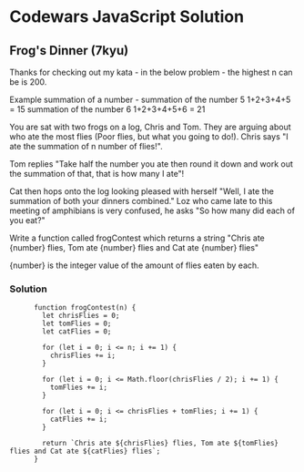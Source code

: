 # Codewars JavaScript Solution

## Frog's Dinner (7kyu)

Thanks for checking out my kata - in the below problem - the highest n can be is 200.

Example summation of a number - summation of the number 5 1+2+3+4+5 = 15 summation of the number 6 1+2+3+4+5+6 = 21

You are sat with two frogs on a log, Chris and Tom. They are arguing about who ate the most flies (Poor flies, but what you going to do!). Chris says "I ate the summation of n number of flies!".

Tom replies "Take half the number you ate then round it down and work out the summation of that, that is how many I ate"!

Cat then hops onto the log looking pleased with herself "Well, I ate the summation of both your dinners combined." Loz who came late to this meeting of amphibians is very confused, he asks "So how many did each of you eat?"

Write a function called frogContest which returns a string "Chris ate {number} flies, Tom ate {number} flies and Cat ate {number} flies"

{number} is the integer value of the amount of flies eaten by each.

### Solution

```
      function frogContest(n) {
        let chrisFlies = 0;
        let tomFlies = 0;
        let catFlies = 0;

        for (let i = 0; i <= n; i += 1) {
          chrisFlies += i;
        }

        for (let i = 0; i <= Math.floor(chrisFlies / 2); i += 1) {
          tomFlies += i;
        }

        for (let i = 0; i <= chrisFlies + tomFlies; i += 1) {
          catFlies += i;
        }

        return `Chris ate ${chrisFlies} flies, Tom ate ${tomFlies} flies and Cat ate ${catFlies} flies`;
      }
```
